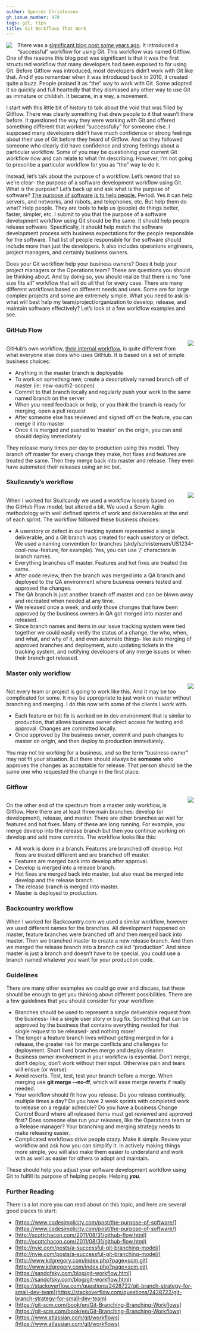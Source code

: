 ```yaml
---
author: Spencer Christensen
gh_issue_number: 978
tags: git, tips
title: Git Workflows That Work
---
```




<div class="separator" style="clear: both; text-align: center;"><a href="/blog/2014/05/02/git-workflows-that-work/image-0-big.png" imageanchor="1" style="clear: left; float: left; margin-bottom: 1em; margin-right: 1em;"><img border="0" src="/blog/2014/05/02/git-workflows-that-work/image-0.png"/></a></div>

There was a [significant blog post some years ago](http://nvie.com/posts/a-successful-git-branching-model/).  It introduced a “successful” workflow for using Git.  This workflow was named Gitflow.  One of the reasons this blog post was significant is that it was the first structured workflow that many developers had been exposed to for using Git.  Before Gitflow was introduced, most developers didn’t work with Git like that.  And if you remember when it was introduced back in 2010, it created quite a buzz.  People praised it as “the” way to work with Git.  Some adopted it so quickly and full heartedly that they dismissed any other way to use Git as immature or childish.  It became, in a way, a movement.

I start with this little bit of history to talk about the void that was filled by Gitflow.  There was clearly something that drew people to it that wasn’t there before.  It questioned the way they were working with Git and offered something different that worked “successfully” for someone else.  I supposed many developers didn’t have much confidence or strong feelings about their use of Git before they heard of Gitflow.  And so they followed someone who clearly did have confidence and strong feelings about a particular workflow.  Some of you may be questioning your current Git workflow now and can relate to what I’m describing.  However, I’m not going to prescribe a particular workflow for you as “the” way to do it.

Instead, let’s talk about the purpose of a workflow.  Let’s reword that so we’re clear- the purpose of a software development workflow using Git.  What is the purpose?  Let’s back up and ask what is the purpose of software?  [The purpose of software is to help people.](https://www.codesimplicity.com/post/the-purpose-of-software/)  Period.  Yes it can help servers, and networks, and robots, and telephones, etc.  But help them do what?  Help people.  They are tools to help us (people) do things better, faster, simpler, etc.  I submit to you that the purpose of a software development workflow using Git should be the same.  It should help people release software.  Specifically, it should help match the software development process with business expectations for the people responsible for the software.  That list of people responsible for the software should include more than just the developers.  It also includes operations engineers, project managers, and certainly business owners.

Does your Git workflow help your business owners?  Does it help your project managers or the Operations team?  These are questions you should be thinking about.  And by doing so, you should realize that there is no “one size fits all” workflow that will do all that for every case.  There are many different workflows based on different needs and uses.  Some are for large complex projects and some are extremely simple.  What you need to ask is- what will best help my team/project/organization to develop, release, and maintain software effectively?  Let’s look at a few workflow examples and see.

### GitHub Flow

 

<div class="separator" style="clear: both; text-align: center;"><a href="/blog/2014/05/02/git-workflows-that-work/image-1-big.jpeg" imageanchor="1" style="clear: right; float: right; margin-bottom: 1em; margin-left: 1em;"><img border="0" src="/blog/2014/05/02/git-workflows-that-work/image-1.jpeg"/></a></div>

 

GitHub’s own workflow, [their internal workflow](http://scottchacon.com/2011/08/31/github-flow.html), is quite different from what everyone else does who uses GitHub.  It is based on a set of simple business choices:

- Anything in the master branch is deployable
- To work on something new, create a descriptively named branch off of master (ie: new-oauth2-scopes)
- Commit to that branch locally and regularly push your work to the same named branch on the server
- When you need feedback or help, or you think the branch is ready for merging, open a pull request
- After someone else has reviewed and signed off on the feature, you can merge it into master
- Once it is merged and pushed to ‘master’ on the origin, you can and should deploy immediately

They release many times per day to production using this model.  They branch off master for every change they make, hot fixes and features are treated the same.  Then they merge back into master and release.  They even have automated their releases using an irc bot.

### Skullcandy’s workflow

<div class="separator" style="clear: both; text-align: center;"><a href="http://1.bp.blogspot.com/-AX-_EhIL6v0/U2Po8uyGNcI/AAAAAAAAAUo/5EYh2pZhwd8/s1600/git_workflow_skullcandy+(1).jpg" imageanchor="1" style="clear: right; float: right; margin-bottom: 1em; margin-left: 1em;"><img border="0" src="/blog/2014/05/02/git-workflows-that-work/image-2.jpeg"/></a></div>

When I worked for Skullcandy we used a workflow loosely based on the GitHub Flow model, but altered a bit.  We used a Scrum Agile methodology with well defined sprints of work and deliverables at the end of each sprint.  The workflow followed these business choices:

- A userstory or defect in our tracking system represented a single deliverable, and a Git branch was created for each userstory or defect.  We used a naming convention for branches (skdy/schristensen/US1234-cool-new-feature, for example).  Yes, you can use ‘/’ characters in branch names.
- Everything branches off master.  Features and hot fixes are treated the same.
- After code review, then the branch was merged into a QA branch and deployed to the QA environment where business owners tested and approved the changes.
- The QA branch is just another branch off master and can be blown away and recreated when needed at any time.
- We released once a week, and only those changes that have been approved by the business owners in QA got merged into master and released.
- Since branch names and items in our issue tracking system were tied together we could easily verify the status of a change, the who, when, and what, and why of it, and even automate things- like auto merging of approved branches and deployment, auto updating tickets in the tracking system, and notifying developers of any merge issues or when their branch got released.

 

### Master only workflow

<div class="separator" style="clear: both; text-align: center;"><a href="/blog/2014/05/02/git-workflows-that-work/image-3-big.jpeg" imageanchor="1" style="clear: right; float: right; margin-bottom: 1em; margin-left: 1em;"><img border="0" src="/blog/2014/05/02/git-workflows-that-work/image-3.jpeg"/></a></div>

Not every team or project is going to work like this.  And it may be too complicated for some.  It may be appropriate to just work on master without branching and merging.  I do this now with some of the clients I work with.

- Each feature or hot fix is worked on in dev environment that is similar to production, that allows business owner direct access for testing and approval.  Changes are committed locally.
- Once approved by the business owner, commit and push changes to master on origin, and then deploy to production immediately.

You may not be working for a business, and so the term “business owner” may not fit your 
situation.  But there should always be **someone** who approves the changes as acceptable for release.  That person should be the same one who requested the change in the first place.

### Gitflow

<div class="separator" style="clear: both; text-align: center;"><a href="/blog/2014/05/02/git-workflows-that-work/image-4-big.jpeg" imageanchor="1" style="clear: right; float: right; margin-bottom: 1em; margin-left: 1em;"><img border="0" src="/blog/2014/05/02/git-workflows-that-work/image-4.jpeg"/></a></div>

 

On the other end of the spectrum from a master only workflow, is Gitflow.  Here there are at least three main branches: develop (or development), release, and master.  There are other branches as well for features and hot fixes.  Many of these are long running.  For example, you merge develop into the release branch but then you continue working on develop and add more commits.  The workflow looks like this:

- All work is done in a branch.  Features are branched off develop.  Hot fixes are treated different and are branched off master.
- Features are merged back into develop after approval.
- Develop is merged into a release branch.
- Hot fixes are merged back into master, but also must be merged into develop and the release branch.
- The release branch is merged into master.
- Master is deployed to production.

### Backcountry workflow

When I worked for Backcountry.com we used a similar workflow, however we used different names for the branches.  All development happened on master, feature branches were branched off and then merged back into master.  Then we branched master to create a new release branch.  And then we merged the release branch into a branch called “production”.  And since master is just a branch and doesn’t have to be special, you could use a branch named whatever you want for your production code.

### Guidelines

There are many other examples we could go over and discuss, but these should be enough to get you thinking about different possibilities.  There are a few guidelines that you should consider for your workflow:

- Branches should be used to represent a single deliverable request from the business- like a single user story or bug fix.  Something that can be approved by the business that contains everything needed for that single request to be released- and nothing more!
- The longer a feature branch lives without getting merged in for a release, the greater risk for merge conflicts and challenges for deployment.  Short lived branches merge and deploy cleaner.
- Business owner involvement in your workflow is essential.  Don’t merge, don’t deploy, don’t work without their input.  Otherwise pain and tears will ensue (or worse).
- Avoid reverts.  Test, test, test your branch before a merge.  When merging use **git merge --no-ff**, which will ease merge reverts if really needed.
- Your workflow should fit how you release.  Do you release continually, multiple times a day?  Do you have 2 week sprints with completed work to release on a regular schedule?  Do you have a business Change Control Board where all released items must get reviewed and approved first?  Does someone else run your releases, like the Operations team or a Release manager?  Your branching and merging strategy needs to make releasing easier.
- Complicated workflows drive people crazy.  Make it simple.  Review your workflow and ask how you can simplify it.  In actively making things more simple, you will also make them easier to understand and work with as well as easier for others to adopt and maintain.

These should help you adjust your software development workflow using Git to fulfill its purpose of helping people.  Helping ***you***.

### Further Reading

There is a lot more you can read about on this topic, and here are several good places to start:

- [https://www.codesimplicity.com/post/the-purpose-of-software/](https://www.codesimplicity.com/post/the-purpose-of-software/)
- [http://scottchacon.com/2011/08/31/github-flow.html](http://scottchacon.com/2011/08/31/github-flow.html)
- [http://nvie.com/posts/a-successful-git-branching-model/](http://nvie.com/posts/a-successful-git-branching-model/)
- [http://www.kdgregory.com/index.php?page=scm.git](http://www.kdgregory.com/index.php?page=scm.git)
- [https://sandofsky.com/blog/git-workflow.html](https://sandofsky.com/blog/git-workflow.html)
- [https://stackoverflow.com/questions/2428722/git-branch-strategy-for-small-dev-team](https://stackoverflow.com/questions/2428722/git-branch-strategy-for-small-dev-team)
- [https://git-scm.com/book/en/Git-Branching-Branching-Workflows](https://git-scm.com/book/en/Git-Branching-Branching-Workflows)
- [https://www.atlassian.com/git/workflows](https://www.atlassian.com/git/workflows)


